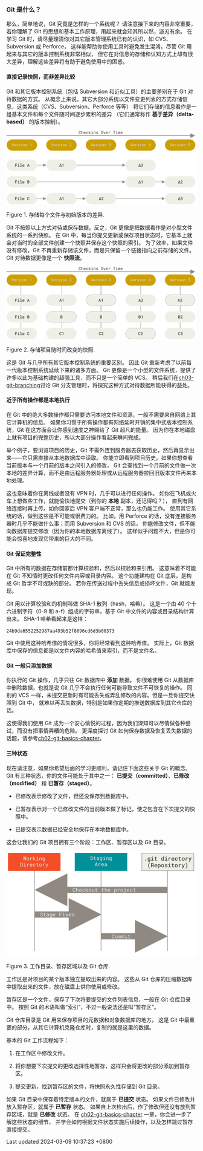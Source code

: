 ### Git 是什么？

那么，简单地说，Git 究竟是怎样的一个系统呢？
请注意接下来的内容非常重要，若你理解了 Git
的思想和基本工作原理，用起来就会知其所以然，游刃有余。 在学习 Git
时，请尽量理清你对其它版本管理系统已有的认识，如 CVS、Subversion 或
Perforce， 这样能帮助你使用工具时避免发生混淆。尽管 Git
用起来与其它的版本控制系统非常相似，
但它在对信息的存储和认知方式上却有很大差异，理解这些差异将有助于避免使用中的困惑。

#### 直接记录快照，而非差异比较

Git 和其它版本控制系统（包括 Subversion 和近似工具）的主要差别在于 Git
对待数据的方式。
从概念上来说，其它大部分系统以文件变更列表的方式存储信息，这类系统（CVS、Subversion、Perforce
等等） 将它们存储的信息看作是一组基本文件和每个文件随时间逐步累积的差异
（它们通常称作 **基于差异（delta-based）** 的版本控制）。

![存储每个文件与初始版本的差异。](../../../../../images/progit/deltas.png)

Figure 1. 存储每个文件与初始版本的差异.

Git 不按照以上方式对待或保存数据。反之，Git
更像是把数据看作是对小型文件系统的一系列快照。 在 Git
中，每当你提交更新或保存项目状态时，它基本上就会对当时的全部文件创建一个快照并保存这个快照的索引。
为了效率，如果文件没有修改，Git
不再重新存储该文件，而是只保留一个链接指向之前存储的文件。 Git
对待数据更像是一个 **快照流**。

![Git 存储项目随时间改变的快照。](../../../../../images/progit/snapshots.png)

Figure 2. 存储项目随时间改变的快照.

这是 Git 与几乎所有其它版本控制系统的重要区别。 因此 Git
重新考虑了以前每一代版本控制系统延续下来的诸多方面。 Git
更像是一个小型的文件系统，提供了许多以此为基础构建的超强工具，而不只是一个简单的
VCS。
稍后我们在[ch03-git-branching](ch03-git-branching.md#ch03-git-branching)讨论
Git 分支管理时，将探究这种方式对待数据所能获得的益处。

#### 近乎所有操作都是本地执行

在 Git
中的绝大多数操作都只需要访问本地文件和资源，一般不需要来自网络上其它计算机的信息。
如果你习惯于所有操作都有网络延时开销的集中式版本控制系统，Git
在这方面会让你感到速度之神赐给了 Git 超凡的能量。
因为你在本地磁盘上就有项目的完整历史，所以大部分操作看起来瞬间完成。

举个例子，要浏览项目的历史，Git
不需外连到服务器去获取历史，然后再显示出来——它只需直接从本地数据库中读取。
你能立即看到项目历史。如果你想查看当前版本与一个月前的版本之间引入的修改，
Git
会查找到一个月前的文件做一次本地的差异计算，而不是由远程服务器处理或从远程服务器拉回旧版本文件再来本地处理。

这也意味着你在离线或者没有 VPN 时，几乎可以进行任何操作。
如你在飞机或火车上想做些工作，就能愉快地提交（到你的 **本地**
副本，还记得吗？）， 直到有网络连接时再上传。如你回家后 VPN
客户端不正常，那么也仍能工作。
使用其它系统的话，做到这些是不可能或很费力的。 比如，用 Perforce
的话，没有连接服务器时几乎不能做什么事；而用 Subversion 和 CVS 的话，
你能修改文件，但不能向数据库提交修改（因为你的本地数据库离线了）。
这样似乎问题不大，但是你可能会惊喜地发现它带来的巨大的不同。

#### Git 保证完整性

Git 中所有的数据在存储前都计算校验和，然后以校验和来引用。
这意味着不可能在 Git 不知情时更改任何文件内容或目录内容。 这个功能建构在
Git 底层，是构成 Git 哲学不可或缺的部分。
若你在传送过程中丢失信息或损坏文件，Git 就能发现。

Git 用以计算校验和的机制叫做 SHA-1 散列（hash，哈希）。 这是一个由 40
个十六进制字符（0-9 和 a-f）组成的字符串，基于 Git
中文件的内容或目录结构计算出来。 SHA-1 哈希看起来是这样：

```shell
24b9da6552252987aa493b52f8696cd6d3b00373
```

Git 中使用这种哈希值的情况很多，你将经常看到这种哈希值。 实际上，Git
数据库中保存的信息都是以文件内容的哈希值来索引，而不是文件名。

#### Git 一般只添加数据

你执行的 Git 操作，几乎只往 Git 数据库中 **添加** 数据。 你很难使用 Git
从数据库中删除数据，也就是说 Git
几乎不会执行任何可能导致文件不可恢复的操作。 同别的 VCS
一样，未提交更新时有可能丢失或弄乱修改的内容。但是一旦你提交快照到 Git
中， 就难以再丢失数据，特别是如果你定期的推送数据库到其它仓库的话。

这使得我们使用 Git
成为一个安心愉悦的过程，因为我们深知可以尽情做各种尝试，而没有把事情弄糟的危险。
更深度探讨 Git
如何保存数据及恢复丢失数据的话题，请参考[ch02-git-basics-chapter](ch02-git-basics-chapter.md#undoing)。

#### 三种状态

现在请注意，如果你希望后面的学习更顺利，请记住下面这些关于 Git 的概念。
Git 有三种状态，你的文件可能处于其中之一：
**已提交（committed）**、**已修改（modified）** 和
**已暂存（staged）**。

- 已修改表示修改了文件，但还没保存到数据库中。

- 已暂存表示对一个已修改文件的当前版本做了标记，使之包含在下次提交的快照中。

- 已提交表示数据已经安全地保存在本地数据库中。

这会让我们的 Git 项目拥有三个阶段：工作区、暂存区以及 Git 目录。

![工作区、暂存区以及 Git 目录。](../../../../../images/progit/areas.png)

Figure 3. 工作目录、暂存区域以及 Git 仓库.

工作区是对项目的某个版本独立提取出来的内容。 这些从 Git
仓库的压缩数据库中提取出来的文件，放在磁盘上供你使用或修改。

暂存区是一个文件，保存了下次将要提交的文件列表信息，一般在 Git
仓库目录中。 按照 Git 的术语叫做“索引”，不过一般说法还是叫“暂存区”。

Git 仓库目录是 Git 用来保存项目的元数据和对象数据库的地方。 这是 Git
中最重要的部分，从其它计算机克隆仓库时，复制的就是这里的数据。

基本的 Git 工作流程如下：

1.  在工作区中修改文件。

2.  将你想要下次提交的更改选择性地暂存，这样只会将更改的部分添加到暂存区。

3.  提交更新，找到暂存区的文件，将快照永久性存储到 Git 目录。

如果 Git 目录中保存着特定版本的文件，就属于 **已提交** 状态。
如果文件已修改并放入暂存区，就属于 **已暂存** 状态。
如果自上次检出后，作了修改但还没有放到暂存区域，就是 **已修改** 状态。
在
[ch02-git-basics-chapter](ch02-git-basics-chapter.md#ch02-git-basics-chapter)
一章，你会进一步了解这些状态的细节，
并学会如何根据文件状态实施后续操作，以及怎样跳过暂存直接提交。

Last updated 2024-03-09 10:37:23 +0800
